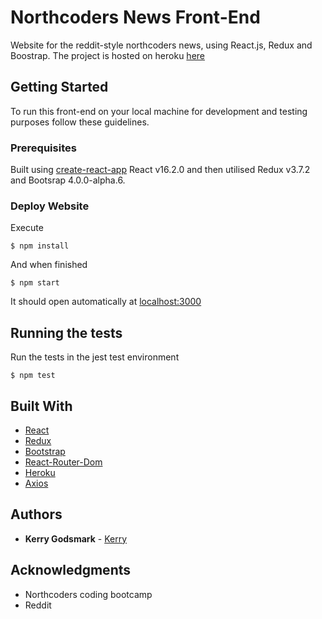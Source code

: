 # Northcoders News Front-End

Website for the reddit-style northcoders news, using React.js, Redux and Boostrap. The project is hosted on heroku [here](https://read-godsmark-news.herokuapp.com/)

## Getting Started

To run this front-end on your local machine for development and testing purposes follow these guidelines.


### Prerequisites

Built using [create-react-app](https://github.com/facebookincubator/create-react-app) React v16.2.0 and then utilised Redux v3.7.2 and Bootsrap 4.0.0-alpha.6. 


### Deploy Website

Execute
```
$ npm install
```

And when finished

```
$ npm start
```

It should open automatically at [localhost:3000](http://localhost:3000)


## Running the tests

Run the tests in the jest test environment
```
$ npm test
```

## Built With

* [React](https://reactjs.org/)
* [Redux](https://redux.js.org/docs/introduction/)
* [Bootstrap](https://getbootstrap.com/)
* [React-Router-Dom](https://www.npmjs.com/package/react-router-dom)
* [Heroku](https://heroku.com)
* [Axios](https://www.npmjs.com/package/axios)

## Authors

* **Kerry Godsmark** - [Kerry](https://github.com/kgodsmark)


## Acknowledgments

* Northcoders coding bootcamp
* Reddit
